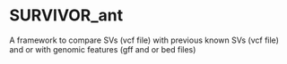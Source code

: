 # SURVIVOR_ant
A framework to compare SVs (vcf file) with previous known SVs (vcf file) and or with genomic features (gff and or bed files)
